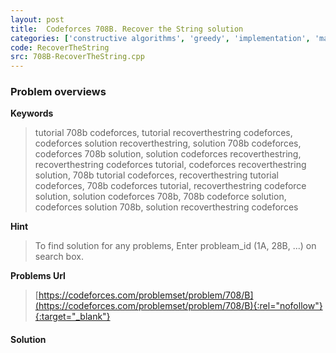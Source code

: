 ```yaml
---
layout: post
title:  Codeforces 708B. Recover the String solution
categories: ['constructive algorithms', 'greedy', 'implementation', 'math']
code: RecoverTheString
src: 708B-RecoverTheString.cpp
---
```

### **Problem overviews**

**Keywords**
> tutorial 708b codeforces, tutorial recoverthestring codeforces, codeforces solution recoverthestring, solution 708b codeforces, codeforces 708b solution, solution codeforces recoverthestring, recoverthestring codeforces tutorial, codeforces recoverthestring solution, 708b tutorial codeforces, recoverthestring tutorial codeforces, 708b codeforces tutorial, recoverthestring codeforce solution, solution codeforces 708b, 708b codeforce solution, codeforces solution 708b, solution recoverthestring codeforces

**Hint**
> To find solution for any problems, Enter probleam_id (1A, 28B, ...) on search box. 

**Problems Url**
> [https://codeforces.com/problemset/problem/708/B](https://codeforces.com/problemset/problem/708/B){:rel="nofollow"}{:target="_blank"}

#### **Solution**



